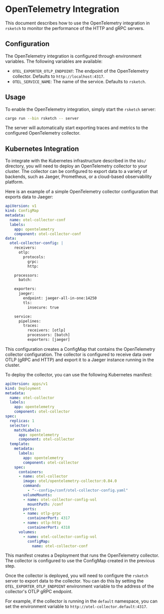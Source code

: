 # OpenTelemetry Integration

This document describes how to use the OpenTelemetry integration in `rsketch` to monitor the performance of the HTTP and gRPC servers.

## Configuration

The OpenTelemetry integration is configured through environment variables. The following variables are available:

* `OTEL_EXPORTER_OTLP_ENDPOINT`: The endpoint of the OpenTelemetry collector. Defaults to `http://localhost:4317`.
* `OTEL_SERVICE_NAME`: The name of the service. Defaults to `rsketch`.

## Usage

To enable the OpenTelemetry integration, simply start the `rsketch` server:

```bash
cargo run --bin rsketch -- server
```

The server will automatically start exporting traces and metrics to the configured OpenTelemetry collector.

## Kubernetes Integration

To integrate with the Kubernetes infrastructure described in the `k8s/` directory, you will need to deploy an OpenTelemetry collector to your cluster. The collector can be configured to export data to a variety of backends, such as Jaeger, Prometheus, or a cloud-based observability platform.

Here is an example of a simple OpenTelemetry collector configuration that exports data to Jaeger:

```yaml
apiVersion: v1
kind: ConfigMap
metadata:
  name: otel-collector-conf
  labels:
    app: opentelemetry
    component: otel-collector-conf
data:
  otel-collector-config: |
    receivers:
      otlp:
        protocols:
          grpc:
          http:

    processors:
      batch:

    exporters:
      jaeger:
        endpoint: jaeger-all-in-one:14250
        tls:
          insecure: true

    service:
      pipelines:
        traces:
          receivers: [otlp]
          processors: [batch]
          exporters: [jaeger]
```

This configuration creates a ConfigMap that contains the OpenTelemetry collector configuration. The collector is configured to receive data over OTLP (gRPC and HTTP) and export it to a Jaeger instance running in the cluster.

To deploy the collector, you can use the following Kubernetes manifest:

```yaml
apiVersion: apps/v1
kind: Deployment
metadata:
  name: otel-collector
  labels:
    app: opentelemetry
    component: otel-collector
spec:
  replicas: 1
  selector:
    matchLabels:
      app: opentelemetry
      component: otel-collector
  template:
    metadata:
      labels:
        app: opentelemetry
        component: otel-collector
    spec:
      containers:
      - name: otel-collector
        image: otel/opentelemetry-collector:0.84.0
        command:
          - "--config=/conf/otel-collector-config.yaml"
        volumeMounts:
        - name: otel-collector-config-vol
          mountPath: /conf
        ports:
        - name: otlp-grpc
          containerPort: 4317
        - name: otlp-http
          containerPort: 4318
      volumes:
        - name: otel-collector-config-vol
          configMap:
            name: otel-collector-conf
```

This manifest creates a Deployment that runs the OpenTelemetry collector. The collector is configured to use the ConfigMap created in the previous step.

Once the collector is deployed, you will need to configure the `rsketch` server to export data to the collector. You can do this by setting the `OTEL_EXPORTER_OTLP_ENDPOINT` environment variable to the address of the collector's OTLP gRPC endpoint.

For example, if the collector is running in the `default` namespace, you can set the environment variable to `http://otel-collector.default:4317`.
